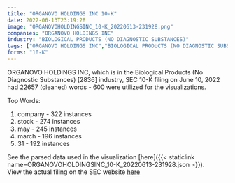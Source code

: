 ```yaml
---
title: "ORGANOVO HOLDINGS INC 10-K"
date: 2022-06-13T23:19:28
image: "ORGANOVOHOLDINGSINC_10-K_20220613-231928.png"
companies: "ORGANOVO HOLDINGS INC"
industry: "BIOLOGICAL PRODUCTS (NO DIAGNOSTIC SUBSTANCES)"
tags: ["ORGANOVO HOLDINGS INC","BIOLOGICAL PRODUCTS (NO DIAGNOSTIC SUBSTANCES)","06-10-2022","10-K"]
forms: "10-K"
---
```

ORGANOVO HOLDINGS INC, which is in the Biological Products (No Diagnostic Substances) [2836] industry, SEC 10-K filing on June 10, 2022 had 22657 (cleaned) words - 600 were utilized for the visualizations.

Top Words:
1. company - 322 instances
2. stock - 274 instances
3. may - 245 instances
4. march - 196 instances
5. 31 - 192 instances


See the parsed data used in the visualization [here]({{< staticlink name=ORGANOVOHOLDINGSINC_10-K_20220613-231928.json >}}).  
View the actual filing on the SEC website [here](https://www.sec.gov/Archives/edgar/data/1497253/0001564590-22-022994.txt)
